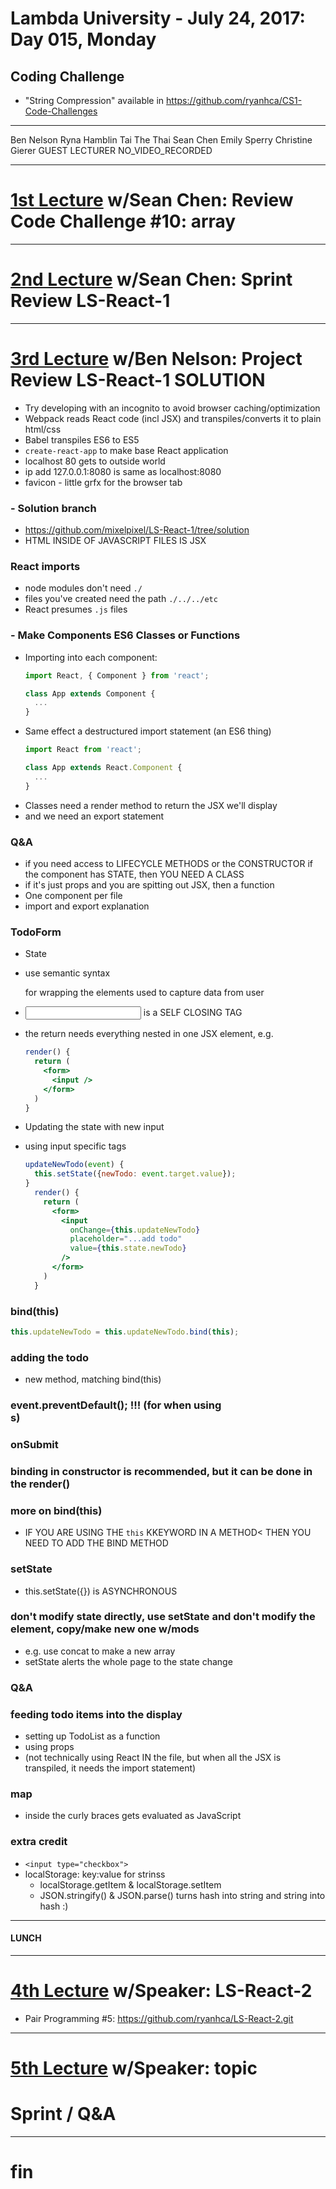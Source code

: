 # Lambda University - July 24, 2017: Day 015, Monday
## Coding Challenge #
- "String Compression" available in https://github.com/ryanhca/CS1-Code-Challenges
***
Ben Nelson
Ryna Hamblin
Tai The Thai
Sean Chen
Emily Sperry
Christine Gierer
GUEST LECTURER
NO_VIDEO_RECORDED
***
# [1st Lecture](WAS_VIDEO_RECORDED) w/Sean Chen: Review Code Challenge #10: array
***
# [2nd Lecture](WAS_VIDEO_RECORDED) w/Sean Chen: Sprint Review LS-React-1
***
# [3rd Lecture](https://youtu.be/EWNijKkMSpk) w/Ben Nelson: Project Review LS-React-1 SOLUTION
- Try developing with an incognito to avoid browser caching/optimization
- Webpack reads React code (incl JSX) and transpiles/converts it to plain html/css
- Babel transpiles ES6 to ES5
- `create-react-app` to make base React application
- localhost 80 gets to outside world
- ip add 127.0.0.1:8080 is same as localhost:8080
- favicon - little grfx for the browser tab

### []() - Solution branch
- https://github.com/mixelpixel/LS-React-1/tree/solution
- HTML INSIDE OF JAVASCRIPT FILES IS JSX

### []() React imports
  - node modules don't need `./`
  - files you've created need the path `./../../etc`
  - React presumes `.js` files

### []() - Make Components ES6 Classes or Functions
- Importing into each component:
  ```jsx
  import React, { Component } from 'react';

  class App extends Component {
    ...
  }
  ```
- Same effect a destructured import statement (an ES6 thing)
  ```jsx
  import React from 'react';

  class App extends React.Component {
    ...
  }
  ```
- Classes need a render method to return the JSX we'll display
- and we need an export statement

### []() Q&A
- if you need access to LIFECYCLE METHODS or the CONSTRUCTOR if the component has STATE, then YOU NEED A CLASS
- if it's just props and you are spitting out JSX, then a function
- One component per file
- import and export explanation

### []() TodoForm
- State
- use semantic syntax <form></form> for wrapping the elements used to capture data from user
- <input /> is a SELF CLOSING TAG
- the return needs everything nested in one JSX element, e.g.
  ```jsx
  render() {
    return (
      <form>
        <input />
      </form>
    )
  }
  ```

- Updating the state with new input
- using input specific tags

  ```jsx
  updateNewTodo(event) {
    this.setState({newTodo: event.target.value});
  }
    render() {
      return (
        <form>
          <input
            onChange={this.updateNewTodo}
            placeholder="...add todo"
            value={this.state.newTodo}
          />
        </form>
      )
    }
  ```

### []() bind(this)
```js
this.updateNewTodo = this.updateNewTodo.bind(this);
```

### []() adding the todo
- new method, matching bind(this)

### []() event.preventDefault(); !!! (for when using <form>s)

### []() onSubmit

### []() binding in constructor is recommended, but it can be done in the render()

### []() more on bind(this)
- IF YOU ARE USING THE `this` KKEYWORD IN A METHOD< THEN YOU NEED TO ADD THE BIND METHOD

### []() setState
- this.setState({}) is ASYNCHRONOUS

### []() don't modify state directly, use setState and don't modify the element, copy/make new one w/mods
- e.g. use concat to make a new array
- setState alerts the whole page to the state change

### []() Q&A

### []() feeding todo items into the display
- setting up TodoList as a function
- using props
- (not technically using React IN the file, but when all the JSX is transpiled, it needs the import statement)

### []() map
- inside the curly braces gets evaluated as JavaScript

### []() extra credit
- `<input type="checkbox">`
- localStorage: key:value for strinss
  - localStorage.getItem & localStorage.setItem
  - JSON.stringify() & JSON.parse() turns hash into string and string into hash :)


***
#### LUNCH
***
# [4th Lecture](VIDEO_RECORDED_NOT_POSTED) w/Speaker: LS-React-2
- Pair Programming #5: https://github.com/ryanhca/LS-React-2.git
***
# [5th Lecture](VIDEO_RECORDED_NOT_POSTED) w/Speaker: topic
# Sprint / Q&A
***
# fin
